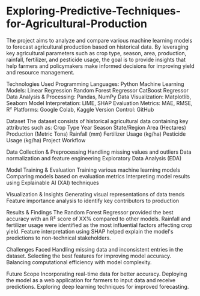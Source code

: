 # Exploring-Predictive-Techniques-for-Agricultural-Production

The project aims to analyze and compare various machine learning models to forecast agricultural production based on historical data. By leveraging key agricultural parameters such as crop type, season, area, production, rainfall, fertilizer, and pesticide usage, the goal is to provide insights that help farmers and policymakers make informed decisions for improving yield and resource management.

Technologies Used
Programming Languages: Python
Machine Learning Models:
Linear Regression
Random Forest Regressor
CatBoost Regressor
Data Analysis & Processing: Pandas, NumPy
Data Visualization: Matplotlib, Seaborn
Model Interpretation: LIME, SHAP
Evaluation Metrics: MAE, RMSE, R²
Platforms: Google Colab, Kaggle
Version Control: GitHub

Dataset
The dataset consists of historical agricultural data containing key attributes such as:
Crop Type
Year
Season
State/Region
Area (Hectares)
Production (Metric Tons)
Rainfall (mm)
Fertilizer Usage (kg/ha)
Pesticide Usage (kg/ha)
Project Workflow

Data Collection & Preprocessing
Handling missing values and outliers
Data normalization and feature engineering
Exploratory Data Analysis (EDA)

Model Training & Evaluation
Training various machine learning models
Comparing models based on evaluation metrics
Interpreting model results using Explainable AI (XAI) techniques

Visualization & Insights
Generating visual representations of data trends
Feature importance analysis to identify key contributors to production

Results & Findings
The Random Forest Regressor provided the best accuracy with an R² score of XX% compared to other models.
Rainfall and fertilizer usage were identified as the most influential factors affecting crop yield.
Feature interpretation using SHAP helped explain the model's predictions to non-technical stakeholders.

Challenges Faced
Handling missing data and inconsistent entries in the dataset.
Selecting the best features for improving model accuracy.
Balancing computational efficiency with model complexity.

Future Scope
Incorporating real-time data for better accuracy.
Deploying the model as a web application for farmers to input data and receive predictions.
Exploring deep learning techniques for improved forecasting.
